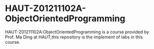 # HAUT-Z01211102A-ObjectOrientedProgramming
HAUT-Z01211102A:ObjectOrientedProgramming is a course provided by Prof. Ma Ding at HAUT,this repository is the implement of labs in this course.
